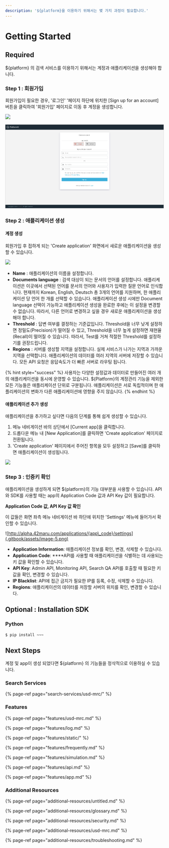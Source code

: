 ```yaml
---
description: '${platform}을 이용하기 위해서는 몇 가지 과정이 필요합니다.'
---
```


# Getting Started

## Required

${platform} 의 검색 서비스를 이용하기 위해서는 계정과 애플리케이션을 생성해야 합니다.

### Step 1 : 회원가입 

회원가입이 필요한 경우, '로그인' '페이지 하단에 위치한 \[Sign up for an account\] 버튼을 클릭하여 '회원가입' 페이지로 이동 후 계정을 생성합니다.

![](.gitbook/assets/2_sign-up.jpg)

![](.gitbook/assets/2_sign-up-2%20%281%29.jpg)

### Step 2 : 애플리케이션 생성

#### 계정 생성

회원가입 후 접하게 되는 'Create application' 화면에서 새로운 애플리케이션을 생성할 수 있습니다.

![](.gitbook/assets/3_create-app.jpg)

* **Name** : 애플리케이션의 이름을 설정합니다.
* **Documents language** : 검색 대상이 되는 문서의 언어를 설정합니다. 애플리케이션은 이곳에서 선택된 언어를 문서의 언어와 사용자가 입력한 질문 언어로 인식합니다. 현재까지 Korean, English, Deutsch 총 3개의 언어를 지원하며, 한 애플리케이션 당 언어 한 개를 선택할 수 있습니다. 애플리케이션 생성 시에만 Document language 선택이 가능하고 애플리케이션 생성을 완료한 후에는 이 설정을 변경할 수 없습니다. 따라서, 다른 언어로 변경하고 싶을 경우 새로운 애플리케이션을 생성해야 합니다.
* **Threshold** : 답변 여부를 결정하는 기준값입니다. Threshold을 너무 낮게 설정하면 정밀도\(Precision\)가 떨어질 수 있고, Threshold을 너무 높게 설정하면 재현율\(Recall\)이 떨어질 수 있습니다. 따라서, Test를 거쳐 적절한 Threshold를 설정하기를 권장드립니다. 
* **Regions** : 서버를 생성할 지역을 설정합니다. 실제 서비스가 나가는 지역과 가까운 지역을 선택합니다. 애플리케이션의 데이터를 여러 지역의 서버에 저장할 수 있습니다. 모든 API 요청은 응답속도가 더 빠른 서버로 라우팅 됩니다.

{% hint style="success" %}
사용자는 다양한 설정값과 데이터로 만들어진 여러 개의 애플리케이션을 동시에 운영할 수 있습니다. ${Platform}의 계정관리 기능을 제외한 모든 기능들은 애플리케이션 단위로 구분됩니다. 애플리케이션은 서로 독립적이며 한 애플리케이션의 변화가 다른 애플리케이션에 영향을 주지 않습니다.
{% endhint %}

#### 애플리케이션 추가 생성

애플리케이션을 추가하고 싶다면 다음의 단계를 통해 쉽게 생성할 수 있습니다.

1. 메뉴 네비게이션 바의 상단에서 \[Current app\]을 클릭합니다.
2. 드롭다운 메뉴 내  \[New Application\]를 클릭하면 'Create application' 페이지로 전환됩니다.
3. 'Create application' 페이지에서 주어진 항목을 모두 설정하고 \[Save\]를 클릭하면 애플리케이션이 생성됩니다.

![](.gitbook/assets/4_add-app.jpg)

### Step 3 : 인증키 확인

애플리케이션을 생성하게 되면 ${platform}의 기능 대부분을 사용할 수 있습니다. API와 SDK를 사용할 때는 app의 Application Code 값과 API Key 값이 필요합니다.

**Application Code 값, API Key 값 확인**

이 값들은 화면 좌측 메뉴 네비게이션 바 하단에 위치한 'Settings' 메뉴에 들어가서 확인할 수 있습니다.

![http://alpha.42maru.com/applications/{app\_code}/settings](.gitbook/assets/image-5.png)

* **Application Information**: 애플리케이션 정보를 확인, 변경, 삭제할 수 있습니다.
* **Application Code**: ****API를 사용할 때 애플리케이션을 식별하는 데 사용되는 키 값을 확인할 수 있습니다.
* **API Key**: Admin API, Monitoring API, Search QA API를 호출할 때 필요한 키 값을 확인, 변경할 수 있습니다. 
* **IP Blacklist**: API에 접근 금지가 필요한 IP를 등록, 수정, 삭제할 수 있습니다. 
* **Regions**: 애플리케이션의 데이터를 저장할 서버의 위치를 확인, 변경할 수 있습니다.  

## Optional : Installation SDK

### Python

```text
$ pip install ~~~
```

## Next Steps

계정 및 app이 생성 되었다면 ${platform} 의 기능들을 정삭적으로 이용하실 수 있습니다.

### Search Services

{% page-ref page="search-services/usd-mrc/" %}

### Features

{% page-ref page="features/usd-mrc.md" %}

{% page-ref page="features/log.md" %}

{% page-ref page="features/static/" %}

{% page-ref page="features/frequently.md" %}

{% page-ref page="features/simulation.md" %}

{% page-ref page="features/api.md" %}

{% page-ref page="features/app.md" %}

### Additional Resources

{% page-ref page="additional-resources/untitled.md" %}

{% page-ref page="additional-resources/glossary.md" %}

{% page-ref page="additional-resources/security.md" %}

{% page-ref page="additional-resources/usd-mrc.md" %}

{% page-ref page="additional-resources/troubleshooting.md" %}

